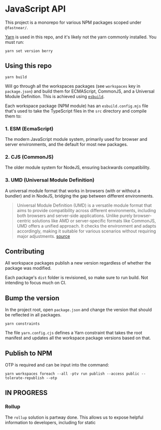 # JavaScript API

This project is a monorepo for various NPM packages scoped under `@fastnear/`.

[Yarn](https://yarnpkg.com/getting-started/install) is used in this repo, and it's likely not the yarn commonly installed. You must run:

    yarn set version berry

## Using this repo

    yarn build

Will go through all the workspaces packages (see `workspaces` key in `package.json`) and build them for ECMAScript, CommonJS, and a Universal Module Definition. This is achieved using [`esbuild`](https://esbuild.github.io).

Each workspace package (NPM module) has an `esbuild.config.mjs` file that's used to take the TypeScript files in the `src` directory and compile them to:

### 1. ESM (EcmaScript)

The modern JavaScript module system, primarily used for browser and server environments, and the default for most new packages.

### 2. CJS (CommonJS)

The older module system for NodeJS, ensuring backwards compatibility.

### 3. UMD (Universal Module Definition)

A universal module format that works in browsers (with or without a bundler) and in NodeJS, bridging the gap between different environments.

>Universal Module Definition (UMD) is a versatile module format that aims to provide compatibility across different environments, including both browsers and server-side applications. Unlike purely browser-centric solutions like AMD or server-specific formats like CommonJS, UMD offers a unified approach. It checks the environment and adapts accordingly, making it suitable for various scenarios without requiring major adjustments.
[source](https://www.devzery.com/post/your-guide-to-universal-module-definition)

## Contributing

All workspace packages publish a new version regardless of whether the package was modified.

Each package's `dist` folder is revisioned, so make sure to run build. Not intending to focus much on CI. 

## Bump the version

In the project root, open `package.json` and change the version that should be reflected in all packages.

    yarn constraints

The file `yarn.config.cjs` defines a Yarn constraint that takes the root manifest and updates all the workspace package versions based on that.

## Publish to NPM

OTP is required and can be input into the command:

    yarn workspaces foreach --all -ptv run publish --access public --tolerate-republish --otp 

## IN PROGRESS

### Rollup

The `rollup` solution is partway done. This allows us to expose helpful information to developers, including for static <script> imports. It's possible we don't need it if esbuild seems to be doing it? just realizing. gotta survey and decide, task-force style

### `wallet-adapter-widget`

This package seems close to building, but left out to get this repo up for others to see and work on.

### Survey examples directory

Put attention there, could have unaddressed issues
